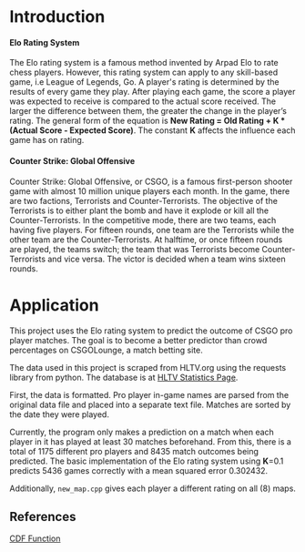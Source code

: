 # Introduction
#### Elo Rating System
The Elo rating system is a famous method invented by Arpad Elo to rate chess players. However, this rating system can apply to any skill-based game, i.e League of Legends, Go. A player's rating is determined by the results of every game they play. After playing each game, the score a player was expected to receive is compared to the actual score received. The larger the difference between them, the greater the change in the player’s rating. The general form of the equation is **New Rating = Old Rating + K * (Actual Score - Expected Score)**.
The constant **K** affects the influence each game has on rating.
#### Counter Strike: Global Offensive
Counter Strike: Global Offensive, or CSGO, is a famous first-person shooter game with almost 10 million unique players each month. In the game, there are two factions, Terrorists and Counter-Terrorists. The objective of the Terrorists is to either plant the bomb and have it explode or kill all the Counter-Terrorists.
In the competitive mode, there are two teams, each having five players. For fifteen rounds, one team are the Terrorists while the other team are the Counter-Terrorists. At halftime, or once fifteen rounds are played, the teams switch; the team that was Terrorists become Counter-Terrorists and vice versa. The victor is decided when a team wins sixteen rounds.
# Application
This project uses the Elo rating system to predict the outcome of CSGO pro player matches. The goal is to become a better predictor than crowd percentages on CSGOLounge, a match betting site.

The data used in this project is scraped from HLTV.org using the requests library from python. The database is at [HLTV Statistics Page](http://www.hltv.org/?pageid=188).

First, the data is formatted. Pro player in-game names are parsed from the original data file and placed into a separate text file. Matches are sorted by the date they were played.
	
Currently, the program only makes a prediction on a match when each player in it has played at least 30 matches beforehand. From this, there is a total of 1175 different pro players and 8435 match outcomes being predicted.
The basic implementation of the Elo rating system using **K**=0.1 predicts 5436 games correctly with a mean squared error 0.302432.

Additionally, `new_map.cpp` gives each player a different rating on all (8) maps.

## References
[CDF Function](http://stackoverflow.com/questions/2328258/cumulative-normal-distribution-function-in-c-c) 
